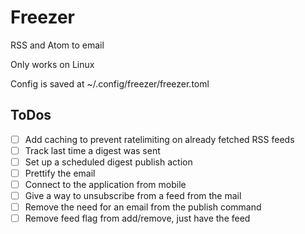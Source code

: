 # Freezer
RSS and Atom to email

Only works on Linux

Config is saved at ~/.config/freezer/freezer.toml


## ToDos
- [ ] Add caching to prevent ratelimiting on already fetched RSS feeds
- [ ] Track last time a digest was sent
- [ ] Set up a scheduled digest publish action
- [ ] Prettify the email
- [ ] Connect to the application from mobile
- [ ] Give a way to unsubscribe from a feed from the mail
- [ ] Remove the need for an email from the publish command
- [ ] Remove feed flag from add/remove, just have the feed
